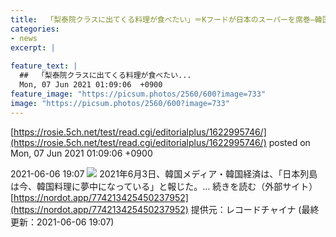 ```yaml
---
title:  「梨泰院クラスに出てくる料理が食べたい」＝Kフードが日本のスーパーを席巻—韓国メディア  
categories:
- news
excerpt: |
  
feature_text: |
  ##  「梨泰院クラスに出てくる料理が食べたい...
  Mon, 07 Jun 2021 01:09:06  +0900
feature_image: "https://picsum.photos/2560/600?image=733"
image: "https://picsum.photos/2560/600?image=733"
---
```


[https://rosie.5ch.net/test/read.cgi/editorialplus/1622995746/](https://rosie.5ch.net/test/read.cgi/editorialplus/1622995746/)
posted on Mon, 07 Jun 2021 01:09:06  +0900

<!--more-->

2021-06-06 19:07 ![](https://contents.oricon.co.jp/upimg/article/3/1538/1538190/detail/img400/e84ab1536a21cefa47b90689edc1e50002be17b49bbdfc1f334924479aba5345.jpg) 2021年6月3日、韓国メディア・韓国経済は、「日本列島は今、韓国料理に夢中になっている」と報じた。... 続きを読む（外部サイト） [https://nordot.app/774213425450237952](https://nordot.app/774213425450237952) 提供元：レコードチャイナ (最終更新：2021-06-06 19:07)
